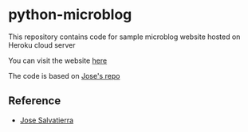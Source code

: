 # python-microblog
This repository contains code for sample microblog website hosted on Heroku cloud server 

You can visit the website [here](https://chatchanan-microblog-app.herokuapp.com/)

The code is based on [Jose's repo](https://github.com/tecladocode/flask-microblog)

## Reference
- [Jose Salvatierra](https://github.com/jslvtr)
